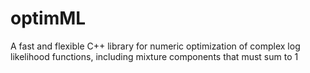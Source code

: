 # optimML
A fast and flexible C++ library for numeric optimization of complex log likelihood functions, including mixture components that must sum to 1
